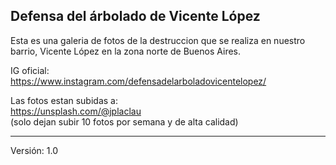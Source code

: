 ## Defensa del árbolado de Vicente López

Esta es una galeria de fotos de la destruccion que se realiza en nuestro barrio, Vicente López en la zona norte de Buenos Aires.

IG oficial:  
https://www.instagram.com/defensadelarboladovicentelopez/

Las fotos estan subidas a:  
https://unsplash.com/@jplaclau  
(solo dejan subir 10 fotos por semana y de alta calidad)

---

Versión: 1.0
